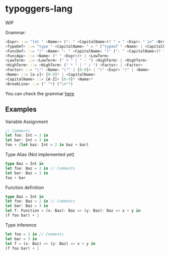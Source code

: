 # typoggers-lang

WIP

Grammar:

```rust
<Expr> ::= "let " <Name>+ (": " <CapitalName>)? " = " <Expr> " in" <BreakLine> <Expr> | <TypeDef>
<TypeDef> ::= "type " <CapitalName> " = " ("typeof " <Name> | <CapitalName>) " in" <BreakLine> <Expr> | <FuncDef>
<FuncDef> ::= "(" <Name> ": " <CapitalName> ")" (": " <CapitalName>)? " => " <Expr> | <FuncApp>
<FuncApp> ::= <Name> (" " <Expr>)+ | <LowTerm>
<LowTerm> ::= <LowTerm> (" + " | " - ") <HighTerm> | <HighTerm>
<HighTerm> ::= <HighTerm> (" * " | " / ") <Factor> | <Factor>
<Factor> ::= "\"" <Name> "\"" | [0-9]+ | "(" <Expr> ")" | <Name>
<Name> ::= [a-z]+ [0-9]* | <CapitalName>
<CapitalName> ::= [A-Z]+ [0-9]* <Name>*
<BreakLine> ::= (" "*) ("\n"*)
```

You can check the grammar [here](https://bnfplayground.pauliankline.com/)

## Examples

Variable Assignment

```rust
// Comments
let foo: Int = 2 in
let bar: Int = 3 in
foo + (let baz: Int = 2 in baz + bar)
```

Type Alias (Not implemented yet)

```rust
type Baz = Int in
let foo: Baz = 2 in // Comments
let bar: Baz = 3 in
foo + bar
```

Function definition

```rust
type Baz = Int in
let foo: Baz = 2 in // Comments
let bar: Baz = 3 in
let f: Function = (x: Baz): Baz => (y: Baz): Baz => x + y in
(f foo bar) + 1
```

Type inference

```rust
let foo = 2 in // Comments
let bar = 3 in
let f = (x: Baz) => (y: Baz) => x + y in
(f foo bar) + 1
```
